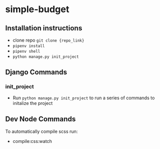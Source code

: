 # simple-budget

## Installation instructions
- clone repo `git clone {repo_link}`
- `pipenv install`
- `pipenv shell`
- `python manage.py init_project`

## Django Commands
### init_project
- Run `python manage.py init_project` to run a series of commands to initalize the project

## Dev Node Commands
To automatically compile scss run:
- compile:css:watch
